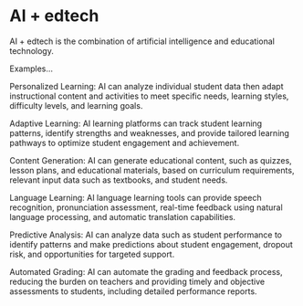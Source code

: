 # AI + edtech

AI + edtech is the combination of artificial intelligence and educational technology.

Examples…

Personalized Learning: AI can analyze individual student data then adapt instructional content and activities to meet specific needs, learning styles, difficulty levels, and learning goals.

Adaptive Learning: AI learning platforms can track student learning patterns, identify strengths and weaknesses, and provide tailored learning pathways to optimize student engagement and achievement.

Content Generation: AI can generate educational content, such as quizzes, lesson plans, and educational materials, based on curriculum requirements, relevant input data such as textbooks, and student needs.

Language Learning: AI language learning tools can provide speech recognition, pronunciation assessment, real-time feedback using natural language processing, and automatic translation capabilities.

Predictive Analysis: AI can analyze data such as student performance to identify patterns and make predictions about student engagement, dropout risk, and opportunities for targeted support.

Automated Grading: AI can automate the grading and feedback process, reducing the burden on teachers and providing timely and objective assessments to students, including detailed performance reports.
